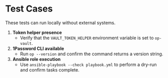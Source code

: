 # Test Cases

These tests can run locally without external systems.

1. **Token helper presence**
   - Verify that the `VAULT_TOKEN_HELPER` environment variable is set to `op-vault`.
2. **1Password CLI available**
   - Run `op --version` and confirm the command returns a version string.
3. **Ansible role execution**
   - Use `ansible-playbook --check playbook.yml` to perform a dry-run and confirm tasks complete.

